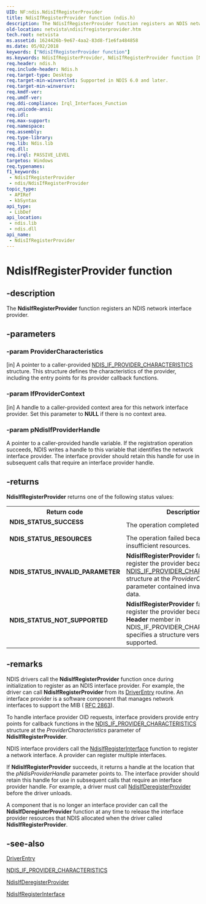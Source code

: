 ```yaml
---
UID: NF:ndis.NdisIfRegisterProvider
title: NdisIfRegisterProvider function (ndis.h)
description: The NdisIfRegisterProvider function registers an NDIS network interface provider.
old-location: netvista\ndisifregisterprovider.htm
tech.root: netvista
ms.assetid: 1624426b-9e67-4aa2-83d8-f1e6fa484858
ms.date: 05/02/2018
keywords: ["NdisIfRegisterProvider function"]
ms.keywords: NdisIfRegisterProvider, NdisIfRegisterProvider function [Network Drivers Starting with Windows Vista], ndis/NdisIfRegisterProvider, net_if_functions_ref_a2d7c012-0ca6-4512-88dd-a51a85edae0a.xml, netvista.ndisifregisterprovider
req.header: ndis.h
req.include-header: Ndis.h
req.target-type: Desktop
req.target-min-winverclnt: Supported in NDIS 6.0 and later.
req.target-min-winversvr: 
req.kmdf-ver: 
req.umdf-ver: 
req.ddi-compliance: Irql_Interfaces_Function
req.unicode-ansi: 
req.idl: 
req.max-support: 
req.namespace: 
req.assembly: 
req.type-library: 
req.lib: Ndis.lib
req.dll: 
req.irql: PASSIVE_LEVEL
targetos: Windows
req.typenames: 
f1_keywords:
 - NdisIfRegisterProvider
 - ndis/NdisIfRegisterProvider
topic_type:
 - APIRef
 - kbSyntax
api_type:
 - LibDef
api_location:
 - ndis.lib
 - ndis.dll
api_name:
 - NdisIfRegisterProvider
---
```


# NdisIfRegisterProvider function


## -description

The 
  <b>NdisIfRegisterProvider</b> function registers an NDIS network interface provider.

## -parameters

### -param ProviderCharacteristics 

[in]
A pointer to a caller-provided 
     <a href="/windows-hardware/drivers/ddi/ndis/ns-ndis-_ndis_if_provider_characteristics">
     NDIS_IF_PROVIDER_CHARACTERISTICS</a> structure. This structure defines the characteristics of the
     provider, including the entry points for its provider callback functions.

### -param IfProviderContext 

[in]
A handle to a caller-provided context area for this network interface provider. Set this parameter
     to <b>NULL</b> if there is no context area.

### -param pNdisIfProviderHandle

A pointer to a caller-provided handle variable. If the registration operation succeeds, NDIS
     writes a handle to this variable that identifies the network interface provider. The interface provider
     should retain this handle for use in subsequent calls that require an interface provider handle.

## -returns

<b>NdisIfRegisterProvider</b> returns one of the following status values:

<table>
<tr>
<th>Return code</th>
<th>Description</th>
</tr>
<tr>
<td width="40%">
<dl>
<dt><b>NDIS_STATUS_SUCCESS</b></dt>
</dl>
</td>
<td width="60%">
The operation completed successfully.

</td>
</tr>
<tr>
<td width="40%">
<dl>
<dt><b>NDIS_STATUS_RESOURCES</b></dt>
</dl>
</td>
<td width="60%">
The operation failed because of insufficient resources.

</td>
</tr>
<tr>
<td width="40%">
<dl>
<dt><b>NDIS_STATUS_INVALID_PARAMETER</b></dt>
</dl>
</td>
<td width="60%">
<b>NdisIfRegisterProvider</b> failed to register the provider because the 
       <a href="/windows-hardware/drivers/ddi/ndis/ns-ndis-_ndis_if_provider_characteristics">
       NDIS_IF_PROVIDER_CHARACTERISTICS</a> structure at the 
       <i>ProviderCharacteristics</i> parameter contained invalid member data.

</td>
</tr>
<tr>
<td width="40%">
<dl>
<dt><b>NDIS_STATUS_NOT_SUPPORTED</b></dt>
</dl>
</td>
<td width="60%">
<b>NdisIfRegisterProvider</b> failed to register the provider because the 
       <b>Header</b> member in NDIS_IF_PROVIDER_CHARACTERISTICS specifies a structure version that is not
       supported.

</td>
</tr>
</table>

## -remarks

NDIS drivers call the 
    <b>NdisIfRegisterProvider</b> function once during initialization to register as an NDIS interface
    provider. For example, the driver can call 
    <b>NdisIfRegisterProvider</b> from its 
    <a href="/windows-hardware/drivers/storage/driverentry-of-ide-controller-minidriver">DriverEntry</a> routine. An interface provider is a
    software component that manages network interfaces to support the MIB (
    <a href="/windows-hardware/drivers/network/overview-of-ndis-network-interfaces">RFC 2863</a>).

To handle interface provider OID requests, interface providers provide entry points for callback
    functions in the 
    <a href="/windows-hardware/drivers/ddi/ndis/ns-ndis-_ndis_if_provider_characteristics">
    NDIS_IF_PROVIDER_CHARACTERISTICS</a> structure at the 
    <i>ProviderCharacteristics</i> parameter of 
    <b>NdisIfRegisterProvider</b>.

NDIS interface providers call the 
    <a href="/windows-hardware/drivers/ddi/ndis/nf-ndis-ndisifregisterinterface">NdisIfRegisterInterface</a> function
    to register a network interface. A provider can register multiple interfaces.

If 
    <b>NdisIfRegisterProvider</b> succeeds, it returns a handle at the location that the 
    <i>pNdisProviderHandle</i> parameter points to. The interface provider should retain this handle for use
    in subsequent calls that require an interface provider handle. For example, a driver must call 
    <a href="/windows-hardware/drivers/ddi/ndis/nf-ndis-ndisifderegisterprovider">NdisIfDeregisterProvider</a> before
    the driver unloads.

A component that is no longer an interface provider can call the 
    <b>NdisIfDeregisterProvider</b> function at any time to release the interface provider resources that NDIS
    allocated when the driver called 
    <b>NdisIfRegisterProvider</b>.

## -see-also

<a href="/windows-hardware/drivers/storage/driverentry-of-ide-controller-minidriver">DriverEntry</a>



<a href="/windows-hardware/drivers/ddi/ndis/ns-ndis-_ndis_if_provider_characteristics">
   NDIS_IF_PROVIDER_CHARACTERISTICS</a>



<a href="/windows-hardware/drivers/ddi/ndis/nf-ndis-ndisifderegisterprovider">NdisIfDeregisterProvider</a>



<a href="/windows-hardware/drivers/ddi/ndis/nf-ndis-ndisifregisterinterface">NdisIfRegisterInterface</a>
